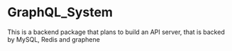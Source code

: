 # GraphQL_System
This is a backend package that plans to build an API server, that is backed by MySQL, Redis and graphene 
